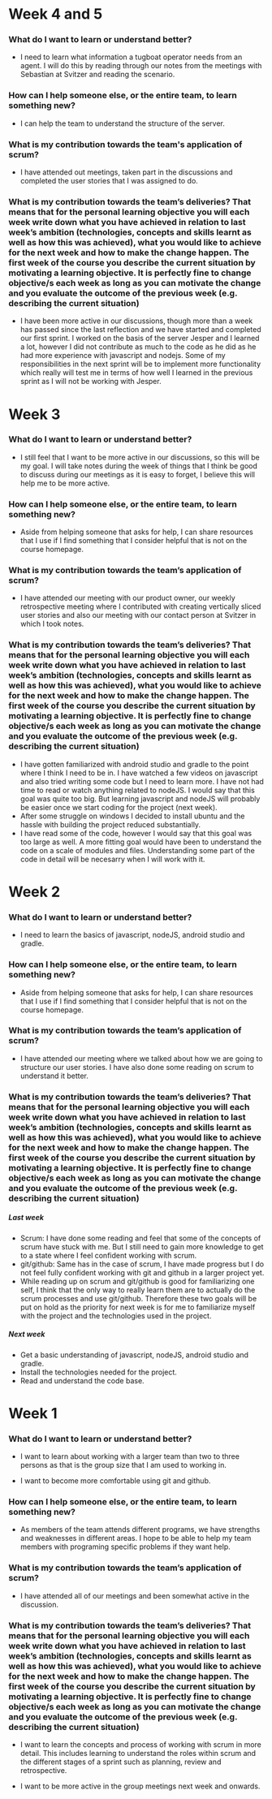 # Week 4 and 5

### What do I want to learn or understand better?
- I need to learn what information a tugboat operator needs from an agent. I will do this by reading through our notes from the meetings with Sebastian at Svitzer and reading the scenario.

### How can I help someone else, or the entire team, to learn something new?
- I can help the team to understand the structure of the server.

### What is my contribution towards the team's application of scrum?
- I have attended out meetings, taken part in the discussions and completed the user stories that I was assigned to do.

### What is my contribution towards the team’s deliveries? That means that for the personal learning objective you will each week write down what you have achieved in relation to last week’s ambition (technologies, concepts and skills learnt as well as how this was achieved), what you would like to achieve for the next week and how to make the change happen. The first week of the course you describe the current situation by motivating a learning objective. It is perfectly fine to change objective/s each week as long as you can motivate the change and you evaluate the outcome of the previous week (e.g. describing the current situation)
- I have been more active in our discussions, though more than a week has passed since the last reflection and we have started and completed our first sprint. I worked on the basis of the server Jesper and I learned a lot, however I did not contribute as much to the code as he did as he had more experience with javascript and nodejs. Some of my responsibilities in the next sprint will be to implement more functionality which really will test me in terms of how well I learned in the previous sprint as I will not be working with Jesper.

# Week 3

### What do I want to learn or understand better?
- I still feel that I want to be more active in our discussions, so this will be my goal. I will take notes during the week of things that I think be good to discuss during our meetings as it is easy to forget, I believe this will help me to be more active.

### How can I help someone else, or the entire team, to learn something new?
- Aside from helping someone that asks for help, I can share resources that I use if I find something that I consider helpful that is not on the course homepage.

### What is my contribution towards the team’s application of scrum?
- I have attended our meeting with our product owner, our weekly retrospective meeting where I contributed with creating vertically sliced user stories and also our meeting with our contact person at Svitzer in which I took notes.

### What is my contribution towards the team’s deliveries? That means that for the personal learning objective you will each week write down what you have achieved in relation to last week’s ambition (technologies, concepts and skills learnt as well as how this was achieved), what you would like to achieve for the next week and how to make the change happen. The first week of the course you describe the current situation by motivating a learning objective. It is perfectly fine to change objective/s each week as long as you can motivate the change and you evaluate the outcome of the previous week (e.g. describing the current situation)
- I have gotten familiarized with android studio and gradle to the point where I think I need to be in. I have watched a few videos on javascript and also tried writing some code but I need to learn more. I have not had time to read or watch anything related to nodeJS.
I would say that this goal was quite too big. But learning javascript and nodeJS will probably be easier once we start coding for the project (next week).
- After some struggle on windows I decided to install ubuntu and the hassle with building the project reduced substantially.
- I have read some of the code, however I would say that this goal was too large as well. A more fitting goal would have been to understand the code on a scale of modules and files. Understanding some part of the code in detail will be necesarry when I will work with it.

# Week 2

### What do I want to learn or understand better?

- I need to learn the basics of javascript, nodeJS, android studio and gradle.

### How can I help someone else, or the entire team, to learn something new?
    
- Aside from helping someone that asks for help, I can share resources that I use if I find something that I consider helpful that is not on the course homepage.

### What is my contribution towards the team’s application of scrum?

- I have attended our meeting where we talked about how we are going to structure our user stories. I have also done some reading on scrum to understand it better.

### What is my contribution towards the team’s deliveries? That means that for the personal learning objective you will each week write down what you have achieved in relation to last week’s ambition (technologies, concepts and skills learnt as well as how this was achieved), what you would like to achieve for the next week and how to make the change happen. The first week of the course you describe the current situation by motivating a learning objective. It is perfectly fine to change objective/s each week as long as you can motivate the change and you evaluate the outcome of the previous week (e.g. describing the current situation)

##### Last week
- Scrum: I have done some reading and feel that some of the concepts of scrum have stuck with me. But I still need to gain more knowledge to get to a state where I feel confident working with scrum. 
- git/github: Same has in the case of scrum, I have made progress but I do not feel fully confident working with git and github in a larger project yet. 
- While reading up on scrum and git/github is good for familiarizing one self, I think that the only way to really learn them are to actually do the scrum processes and use git/github. Therefore these two goals will be put on hold as the priority for next week is for me to familiarize myself with the project and the technologies used in the project.
##### Next week
- Get a basic understanding of javascript, nodeJS, android studio and gradle.
- Install the technologies needed for the project.
- Read and understand the code base.

# Week 1

### What do I want to learn or understand better?

- I want to learn about working with a larger team than two to three persons as that is the group size that I am used to working in.

- I want to become more comfortable using git and github.

### How can I help someone else, or the entire team, to learn something new?
    
- As members of the team attends different programs, we have strengths and weaknesses in different areas. I hope to be able to help my team members with programing specific problems if they want help.

### What is my contribution towards the team’s application of scrum?

- I have attended all of our meetings and been somewhat active in the discussion.     

### What is my contribution towards the team’s deliveries? That means that for the personal learning objective you will each week write down what you have achieved in relation to last week’s ambition (technologies, concepts and skills learnt as well as how this was achieved), what you would like to achieve for the next week and how to make the change happen. The first week of the course you describe the current situation by motivating a learning objective. It is perfectly fine to change objective/s each week as long as you can motivate the change and you evaluate the outcome of the previous week (e.g. describing the current situation)

- I want to learn the concepts and process of working with scrum in more detail. This includes learning to understand the roles within scrum and the different stages of a sprint such as planning, review and retrospective.

- I want to be more active in the group meetings next week and onwards.
